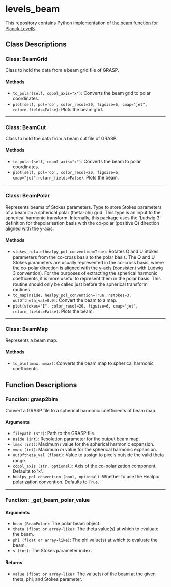 # levels_beam

This repository contains Python implementation of [the beam function for Planck LevelS](https://github.com/zonca/planck-levelS/tree/master/Beam).

## Class Descriptions

### Class: BeamGrid

Class to hold the data from a beam grid file of GRASP.

#### Methods

- `to_polar(self, copol_axis="x")`: Converts the beam grid to polar coordinates.
- `plot(self, pol='co', color_resol=20, figsize=6, cmap="jet", return_fields=False)`: Plots the beam grid.

---

### Class: BeamCut

Class to hold the data from a beam cut file of GRASP.

#### Methods

- `to_polar(self, copol_axis="x")`: Converts the beam to polar coordinates.
- `plot(self, pol='co', color_resol=20, figsize=6, cmap="jet",return_fields=False)`: Plots the beam.

---

### Class: BeamPolar

Represents beams of Stokes parameters.
Type to store Stokes parameters of a beam on a spherical polar (theta-phi) grid.
This type is an input to the spherical harmonic transform.
Internally, this package uses the 'Ludwig 3' definition for thepolarisation basis with the co-polar (positive Q) direction aligned with the y-axis.

#### Methods

- `stokes_rotate(healpy_pol_convention=True)`: Rotates Q and U Stokes parameters from the co-cross basis to the polar basis.
  The Q and U Stokes parameters are usually represented in the
  co-cross basis, where the co-polar direction is aligned with the
  y-axis (consistent with Ludwig 3 convention). For the purposes of
  extracting the spherical harmonic coefficients, it is more useful
  to represent them in the polar basis. This routine should only be
  called just before the spherical transform routines.
- `to_map(nside, healpy_pol_convention=True, nstokes=3, outOftheta_val=0.0)`: Convert the beam to a map.
- `plot(stokes="I", color_resol=20, figsize=6, cmap="jet", return_fields=False)`: Plots the beam.

---

### Class: BeamMap

Represents a beam map.

#### Methods

- `to_blm(lmax, mmax)`: Converts the beam map to spherical harmonic coefficients.

## Function Descriptions

### Function: grasp2blm

Convert a GRASP file to a spherical harmonic coefficients of beam map.

#### Arguments

- `filepath (str)`: Path to the GRASP file.
- `nside (int)`: Resolution parameter for the output beam map.
- `lmax (int)`: Maximum $l$ value for the spherical harmonic expansion.
- `mmax (int)`: Maximum $m$ value for the spherical harmonic expansion.
- `outOftheta_val (float)`: Value to assign to pixels outside the valid theta range.
- `copol_axis (str, optional)`: Axis of the co-polarization component. Defaults to 'x'.
- `healpy_pol_convention (bool, optional)`: Whether to use the Healpix polarization convention. Defaults to `True`.

---

### Function: \_get_beam_polar_value

#### Arguments

- `beam (BeamPolar)`: The polar beam object.
- `theta (float or array-like)`: The theta value(s) at which to evaluate the beam.
- `phi (float or array-like)`: The phi value(s) at which to evaluate the beam.
- `s (int)`: The Stokes parameter index.

#### Returns

- `value (float or array-like)`: The value(s) of the beam at the given theta, phi, and Stokes parameter.

